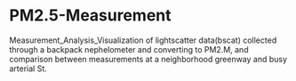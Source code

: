 # PM2.5-Measurement
Measurement_Analysis_Visualization of lightscatter data(bscat) collected through a backpack nephelometer and converting to PM2.M, and comparison between measurements at a neighborhood greenway and busy arterial St.
